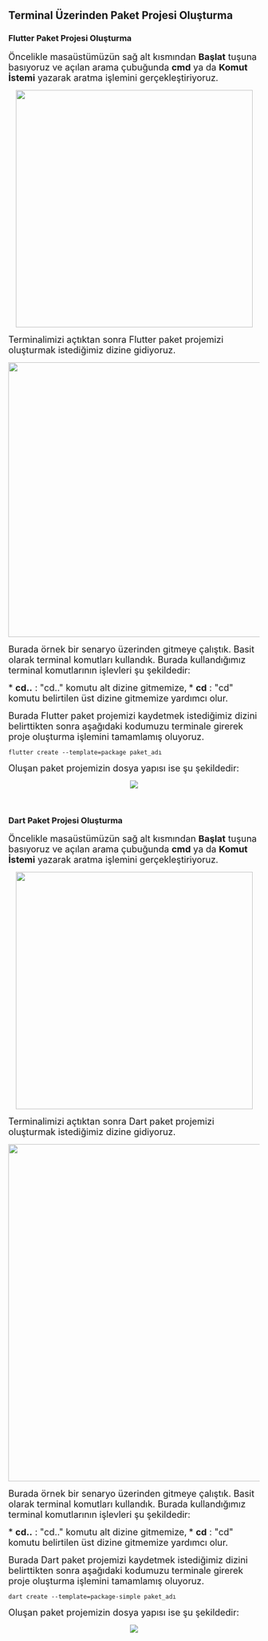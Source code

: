 ## Terminal Üzerinden Paket Projesi Oluşturma

### Flutter Paket Projesi Oluşturma

<font size="4">Öncelikle masaüstümüzün sağ alt kısmından **Başlat** tuşuna basıyoruz ve açılan arama çubuğunda **cmd** ya da **Komut İstemi** yazarak aratma işlemini gerçekleştiriyoruz.</font>

<p align="center">
  <img src="https://user-images.githubusercontent.com/61869567/162211104-467b2751-d76c-450c-841f-d9103194b6ff.png" height="475"/>
</p>

<font size="4">Terminalimizi açtıktan sonra Flutter paket projemizi oluşturmak istediğimiz dizine gidiyoruz.</font>

<p align="center">
  <img src="https://user-images.githubusercontent.com/61869567/162211506-fdb65c14-4b9c-49a5-b4c9-356be3726a64.png" width="550"/>
</p>

<font size="4">Burada örnek bir senaryo üzerinden gitmeye çalıştık. Basit olarak terminal komutları kullandık. Burada kullandığımız terminal komutlarının işlevleri şu şekildedir:</font>

<font size="4">* **cd..** : "cd.." komutu alt dizine gitmemize,</font>
<font size="4">* **cd** : "cd" komutu belirtilen üst dizine gitmemize yardımcı olur.</font>


<font size="4">Burada Flutter paket projemizi kaydetmek istediğimiz dizini belirttikten sonra aşağıdaki kodumuzu terminale girerek proje oluşturma işlemini tamamlamış oluyoruz.</font>

``` 
flutter create --template=package paket_adı 
```


<font size="4">Oluşan paket projemizin dosya yapısı ise şu şekildedir:</font>

<p align="center">
  <img src="https://user-images.githubusercontent.com/61869567/162214265-ac17ccb0-0247-40e4-bd79-bdfd0549b87e.png" />
</p>


<p>&nbsp;</p>


### Dart Paket Projesi Oluşturma

<font size="4">Öncelikle masaüstümüzün sağ alt kısmından **Başlat** tuşuna basıyoruz ve açılan arama çubuğunda **cmd** ya da **Komut İstemi** yazarak aratma işlemini gerçekleştiriyoruz.</font>

<p align="center">
  <img src="https://user-images.githubusercontent.com/61869567/162211104-467b2751-d76c-450c-841f-d9103194b6ff.png" height="475"/>
</p>

<font size="4">Terminalimizi açtıktan sonra Dart paket projemizi oluşturmak istediğimiz dizine gidiyoruz.</font>

<p align="center">
  <img src="https://user-images.githubusercontent.com/61869567/162218467-dd17a9a4-9511-402f-ad58-ebf262ea4654.png" width="675"/>
</p>

<font size="4">Burada örnek bir senaryo üzerinden gitmeye çalıştık. Basit olarak terminal komutları kullandık. Burada kullandığımız terminal komutlarının işlevleri şu şekildedir:</font>

<font size="4">* **cd..** : "cd.." komutu alt dizine gitmemize,</font>
<font size="4">* **cd** : "cd" komutu belirtilen üst dizine gitmemize yardımcı olur.</font>

<font size="4">Burada Dart paket projemizi kaydetmek istediğimiz dizini belirttikten sonra aşağıdaki kodumuzu terminale girerek proje oluşturma işlemini tamamlamış oluyoruz.</font>

```
dart create --template=package-simple paket_adı
```

<font size="4">Oluşan paket projemizin dosya yapısı ise şu şekildedir:</font>


<p align="center">
  <img src="https://user-images.githubusercontent.com/61869567/162220298-f95f3450-8513-4be9-befc-9c046e7b8444.png" />
</p>



